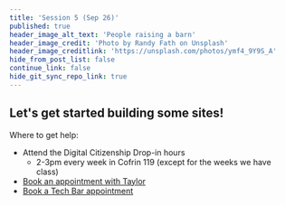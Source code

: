 ```yaml
---
title: 'Session 5 (Sep 26)'
published: true
header_image_alt_text: 'People raising a barn'
header_image_credit: 'Photo by Randy Fath on Unsplash'
header_image_creditlink: 'https://unsplash.com/photos/ymf4_9Y9S_A'
hide_from_post_list: false
continue_link: false
hide_git_sync_repo_link: true
---
```

## Let's get started building some sites!
Where to get help:
* Attend the Digital Citizenship Drop-in hours
   * 2-3pm every week in Cofrin 119 (except for the weeks we have class)
* [Book an appointment with Taylor](https://www.meetingbird.com/l/taylorjadin/digciz)
* [Book a Tech Bar appointment](https://techbar.knight.domains/)
